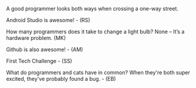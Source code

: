 A good programmer looks both ways when crossing a one-way street.

Android Studio is awesome! - (RS)

How many programmers does it take to change a light bulb?
None – It’s a hardware problem. (MK)

Github is also awesome! - (AM)

First Tech Challenge - (SS)

What do programmers and cats have in common?
When they're both super excited, they've probably found a bug. - (EB)